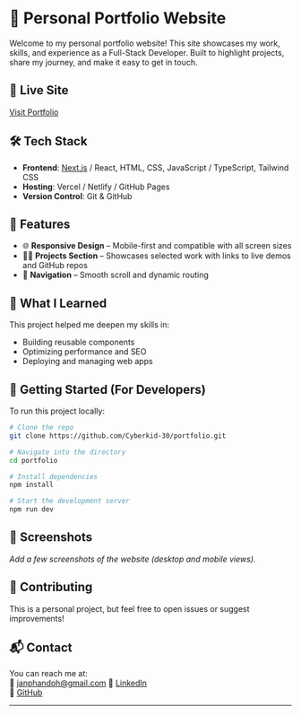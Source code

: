 # 💼 Personal Portfolio Website

Welcome to my personal portfolio website! This site showcases my work, skills, and experience as a Full-Stack Developer. Built to highlight projects, share my journey, and make it easy to get in touch.

## 🔗 Live Site

[Visit Portfolio](https://your-portfolio-link.com)

## 🛠️ Tech Stack

- **Frontend**: [Next.js](https://nextjs.org/) / React, HTML, CSS, JavaScript / TypeScript, Tailwind CSS
- **Hosting**: Vercel / Netlify / GitHub Pages
- **Version Control**: Git & GitHub

## 📂 Features

- 🌐 **Responsive Design** – Mobile-first and compatible with all screen sizes
- 🧑‍💻 **Projects Section** – Showcases selected work with links to live demos and GitHub repos
- 🧭 **Navigation** – Smooth scroll and dynamic routing

## 🧠 What I Learned

This project helped me deepen my skills in:

- Building reusable components
- Optimizing performance and SEO
- Deploying and managing web apps

## 🚀 Getting Started (For Developers)

To run this project locally:

```bash
# Clone the repo
git clone https://github.com/Cyberkid-30/portfolio.git

# Navigate into the directory
cd portfolio

# Install dependencies
npm install

# Start the development server
npm run dev
```

## 📸 Screenshots

_Add a few screenshots of the website (desktop and mobile views)._

## 🤝 Contributing

This is a personal project, but feel free to open issues or suggest improvements!

## 📬 Contact

You can reach me at:  
📧 janphandoh@gmail.com
📱 [LinkedIn](https://www.linkedin.com/in/kwabena-eyiah-phandoh-a69b61321?lipi=urn%3Ali%3Apage%3Ad_flagship3_profile_view_base_contact_details%3BpqkXpZFuRui7bfVV4N7P8Q%3D%3D)  
🐙 [GitHub](https://github.com/Cyberkid-30)

---
